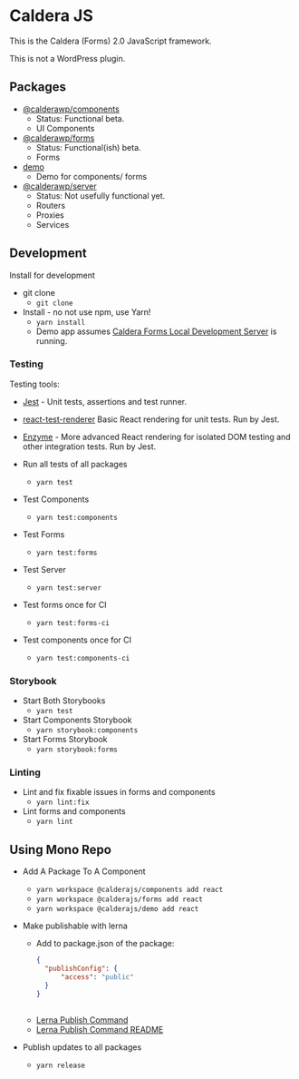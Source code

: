 # Caldera JS
This is the Caldera (Forms) 2.0 JavaScript framework.

This is not a WordPress plugin.

## Packages
* [@calderawp/components](./packages/components/README.md)
    - Status: Functional beta.
    - UI Components
* [@calderawp/forms](./packages/forms/README.md)
    - Status: Functional(ish) beta.
    - Forms
* [demo](./packages/demo/README.md)
    - Demo for components/ forms
* [@calderawp/server](./server/README.md)
    - Status: Not usefully functional yet.
    - Routers
    - Proxies
    - Services
    
## Development
Install for development
* git clone
    - `git clone `
* Install - no not use npm, use Yarn!
    - `yarn install`
    - Demo app assumes [Caldera Forms Local Development Server](https://github.com/CalderaWP/Caldera-Forms/blob/master/contributing/local-dev.md) is running.    

    
### Testing
Testing tools:
* [Jest](https://jest.io) - Unit tests, assertions and test runner.
* [react-test-renderer](https://reactjs.org/docs/test-renderer.html) Basic React rendering for unit tests. Run by Jest.
* [Enzyme]() - More advanced React rendering for isolated DOM testing and other integration tests. Run by Jest.

* Run all tests of all packages
    - `yarn test`
* Test Components
    - `yarn test:components`
* Test Forms
    - `yarn test:forms`
* Test Server
    - `yarn test:server`  
* Test forms  once for CI
    - `yarn test:forms-ci`  
* Test components  once for CI
    - `yarn test:components-ci`  
### Storybook
* Start Both Storybooks
    - `yarn test`
* Start Components Storybook
    - `yarn storybook:components`
* Start Forms Storybook
    - `yarn storybook:forms`
    
### Linting
* Lint and fix fixable issues in forms and components
    - `yarn lint:fix`
* Lint  forms and components
    - `yarn lint`

## Using Mono Repo

* Add A Package To A Component
    - `yarn workspace @calderajs/components add react`
    - `yarn workspace @calderajs/forms add react`
    - `yarn workspace @calderajs/demo add react`
* Make publishable with lerna
    - Add to package.json of the package:
        ```json
        { 
          "publishConfig": {
              "access": "public"
          }
        }
            
      ```
    - [Lerna Publish Command](https://lernajs.io/#command-publish)
    - [Lerna Publish Command README](https://github.com/lerna/lerna/blob/master/commands/publish/README.md)
   
* Publish updates to all packages
    - `yarn release`



